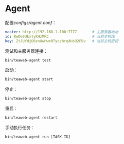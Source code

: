 # Agent
配置*configs/agent.conf*：
~~~yaml
master: http://192.168.1.100:7777       # 主服务器地址
id: KwOe0dkxtyKHzMRC                    # 当前主机ID
key: ZtJUYdjO6enUwHwx9TyczhrqAHoO2FBv   # 当前主机密钥
~~~

测试和主服务器连接：
~~~bash
bin/teaweb-agent test
~~~

启动：
~~~bash
bin/teaweb-agent start
~~~

停止：
~~~bash
bin/teaweb-agent stop
~~~

重启：
~~~bash
bin/teaweb-agent restart
~~~

手动执行任务：
~~~bash
bin/teaweb-agent run [TASK ID]
~~~